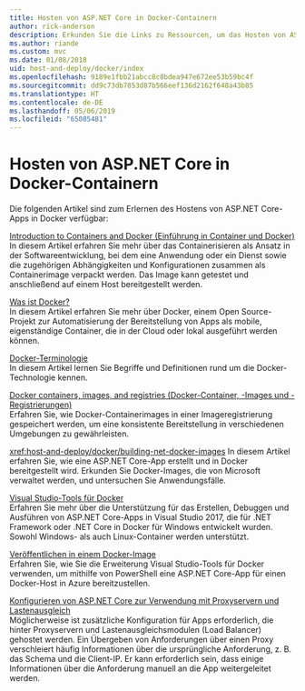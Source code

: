 ```yaml
---
title: Hosten von ASP.NET Core in Docker-Containern
author: rick-anderson
description: Erkunden Sie die Links zu Ressourcen, um das Hosten von ASP.NET Core-Apps in Docker-Containern zu erlernen.
ms.author: riande
ms.custom: mvc
ms.date: 01/08/2018
uid: host-and-deploy/docker/index
ms.openlocfilehash: 9189e1fbb21abcc8c8bdea947e672ee53b59bc4f
ms.sourcegitcommit: dd9c73db7853d87b566eef136d2162f648a43b85
ms.translationtype: HT
ms.contentlocale: de-DE
ms.lasthandoff: 05/06/2019
ms.locfileid: "65085481"
---
```

# <a name="host-aspnet-core-in-docker-containers"></a>Hosten von ASP.NET Core in Docker-Containern

Die folgenden Artikel sind zum Erlernen des Hostens von ASP.NET Core-Apps in Docker verfügbar:

[Introduction to Containers and Docker (Einführung in Container und Docker)](/dotnet/standard/microservices-architecture/container-docker-introduction/index)  
In diesem Artikel erfahren Sie mehr über das Containerisieren als Ansatz in der Softwareentwicklung, bei dem eine Anwendung oder ein Dienst sowie die zugehörigen Abhängigkeiten und Konfigurationen zusammen als Containerimage verpackt werden. Das Image kann getestet und anschließend auf einem Host bereitgestellt werden.

[Was ist Docker?](/dotnet/standard/microservices-architecture/container-docker-introduction/docker-defined)  
In diesem Artikel erfahren Sie mehr über Docker, einem Open Source-Projekt zur Automatisierung der Bereitstellung von Apps als mobile, eigenständige Container, die in der Cloud oder lokal ausgeführt werden können.

[Docker-Terminologie](/dotnet/standard/microservices-architecture/container-docker-introduction/docker-terminology)  
In diesem Artikel lernen Sie Begriffe und Definitionen rund um die Docker-Technologie kennen.

[Docker containers, images, and registries (Docker-Container, -Images und -Registrierungen)](/dotnet/standard/microservices-architecture/container-docker-introduction/docker-containers-images-registries)  
Erfahren Sie, wie Docker-Containerimages in einer Imageregistrierung gespeichert werden, um eine konsistente Bereitstellung in verschiedenen Umgebungen zu gewährleisten.

<xref:host-and-deploy/docker/building-net-docker-images> In diesem Artikel erfahren Sie, wie eine ASP.NET Core-App erstellt und in Docker bereitgestellt wird. Erkunden Sie Docker-Images, die von Microsoft verwaltet werden, und untersuchen Sie Anwendungsfälle.

[Visual Studio-Tools für Docker](xref:host-and-deploy/docker/visual-studio-tools-for-docker)  
Erfahren Sie mehr über die Unterstützung für das Erstellen, Debuggen und Ausführen von ASP.NET Core-Apps in Visual Studio 2017, die für .NET Framework oder .NET Core in Docker für Windows entwickelt wurden. Sowohl Windows- als auch Linux-Container werden unterstützt.

[Veröffentlichen in einem Docker-Image](/azure/vs-azure-tools-docker-hosting-web-apps-in-docker)  
Erfahren Sie, wie Sie die Erweiterung Visual Studio-Tools für Docker verwenden, um mithilfe von PowerShell eine ASP.NET Core-App für einen Docker-Host in Azure bereitzustellen.

[Konfigurieren von ASP.NET Core zur Verwendung mit Proxyservern und Lastenausgleich](xref:host-and-deploy/proxy-load-balancer)  
Möglicherweise ist zusätzliche Konfiguration für Apps erforderlich, die hinter Proxyservern und Lastenausgleichsmodulen (Load Balancer) gehostet werden. Ein Übergeben von Anforderungen über einen Proxy verschleiert häufig Informationen über die ursprüngliche Anforderung, z. B. das Schema und die Client-IP. Er kann erforderlich sein, dass einige Informationen über die Anforderung manuell an die App weitergeleitet werden.

